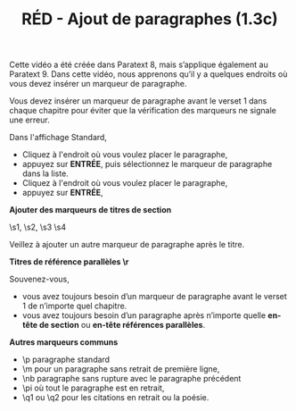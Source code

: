 ﻿---
title: RÉD - Ajout de paragraphes (1.3c)
---

Cette vidéo a été créée dans Paratext 8, mais s’applique également au Paratext 9. Dans cette vidéo, nous apprenons qu’il y a quelques endroits où vous devez insérer un marqueur de paragraphe.

Vous devez insérer un marqueur de paragraphe avant le verset 1 dans chaque chapitre pour éviter que la vérification des marqueurs ne signale une erreur.

Dans l'affichage Standard,

-   Cliquez à l'endroit où vous voulez placer le paragraphe,
-   appuyez sur **ENTRÉE**, puis sélectionnez le marqueur de paragraphe dans la liste.
-   Cliquez à l'endroit où vous voulez placer le paragraphe,
-   appuyez sur **ENTRÉE**,

**Ajouter des marqueurs de titres de section**

\\s1, \\s2, \\s3 \\s4

Veillez à ajouter un autre marqueur de paragraphe après le titre.

**Titres de référence parallèles \\r**

Souvenez-vous,

-   vous avez toujours besoin d’un marqueur de paragraphe avant le verset 1 de n’importe quel chapitre.
-   vous avez toujours besoin d’un paragraphe après n’importe quelle **en-tête de section** ou **en-tête références parallèles**.

**Autres marqueurs communs**

-   \\p paragraphe standard
-   \\m pour un paragraphe sans retrait de première ligne,
-   \\nb paragraphe sans rupture avec le paragraphe précédent
-   \\pi où tout le paragraphe est en retrait,
-   \\q1 ou \\q2 pour les citations en retrait ou la poésie.

